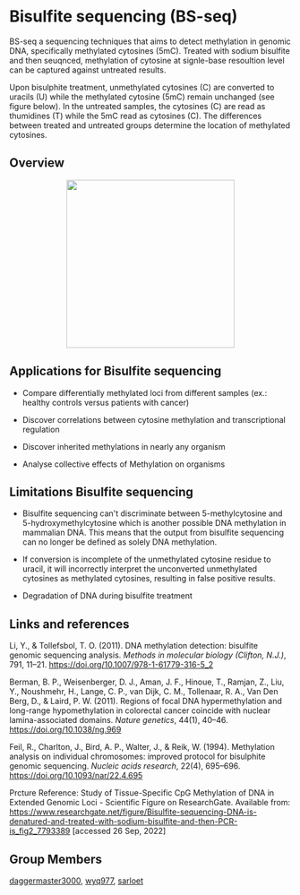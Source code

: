 # Bisulfite sequencing (BS-seq)

BS-seq a sequencing techniques that aims to detect methylation in genomic DNA, specifically methylated cytosines (5mC). Treated with sodium bisulfite and then seuqnced, methylation of cytosine at signle-base resoultion level can be captured against untreated results.

Upon bisulphite treatment, unmethylated cytosines (C) are converted to uracils (U) while the methylated cytosine (5mC) remain unchanged (see figure below). In the untreated samples, the cytosines (C) are read as thumidines (T) while the 5mC read as cytosines (C). The differences between treated and untreated groups determine the location of methylated cytosines.

## Overview

<p align="center">
<img width="300" height="auto" src="https://github.com/sta426hs2022/week02-technology-overview-row2left/blob/main/Bisulfite-sequencing-DNA-is-denatured-and-treated-with-sodium-bisulfite-and-then-PCR-is.png">
</p>

## Applications for Bisulfite sequencing

* Compare differentially methylated loci from different samples (ex.: healthy controls versus patients with cancer)

* Discover correlations between cytosine methylation and transcriptional regulation

* Discover inherited methylations in nearly any organism

* Analyse collective effects of Methylation on organisms


## Limitations Bisulfite sequencing

* Bisulfite sequencing can't discriminate between 5-methylcytosine and 5-hydroxymethylcytosine which is another possible DNA methylation in mammalian DNA. This means that the output from bisulfite sequencing can no longer be defined as solely DNA methylation.

*  If conversion is incomplete of the unmethylated cytosine residue to uracil, it will incorrectly interpret the unconverted unmethylated cytosines as methylated cytosines, resulting in false positive results.

* Degradation of DNA during bisulfite treatment


## Links and references

Li, Y., & Tollefsbol, T. O. (2011). DNA methylation detection: bisulfite genomic sequencing analysis. _Methods in molecular biology (Clifton, N.J.)_, 791, 11–21. https://doi.org/10.1007/978-1-61779-316-5_2

Berman, B. P., Weisenberger, D. J., Aman, J. F., Hinoue, T., Ramjan, Z., Liu, Y., Noushmehr, H., Lange, C. P., van Dijk, C. M., Tollenaar, R. A., Van Den Berg, D., & Laird, P. W. (2011). Regions of focal DNA hypermethylation and long-range hypomethylation in colorectal cancer coincide with nuclear lamina-associated domains. _Nature genetics_, 44(1), 40–46. https://doi.org/10.1038/ng.969

Feil, R., Charlton, J., Bird, A. P., Walter, J., & Reik, W. (1994). Methylation analysis on individual chromosomes: improved protocol for bisulphite genomic sequencing. _Nucleic acids research_, 22(4), 695–696. https://doi.org/10.1093/nar/22.4.695

Prcture Reference: Study of Tissue-Specific CpG Methylation of DNA in Extended Genomic Loci - Scientific Figure on ResearchGate. Available from: https://www.researchgate.net/figure/Bisulfite-sequencing-DNA-is-denatured-and-treated-with-sodium-bisulfite-and-then-PCR-is_fig2_7793389 [accessed 26 Sep, 2022]

## Group Members

[daggermaster3000](https://github.com/daggermaster3000), [wyq977](https://github.com/wyq977), [sarloet](https://github.com/sarloet)

